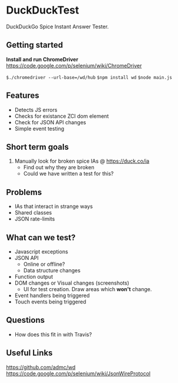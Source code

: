 # DuckDuckTest

DuckDuckGo Spice Instant Answer Tester.

## Getting started

**Install and run ChromeDriver**
https://code.google.com/p/selenium/wiki/ChromeDriver

`$./chromedriver --url-base=/wd/hub`
`$npm install wd`
`$node main.js`


## Features

- Detects JS errors
- Checks for existance ZCI dom element
- Check for JSON API changes
- Simple event testing

## Short term goals
1. Manually look for broken spice IAs @ https://duck.co/ia
    - Find out why they are broken
    - Could we have written a test for this?


## Problems
- IAs that interact in strange ways
- Shared classes
- JSON rate-limits


## What can we test?
- Javascript exceptions
- JSON API
    - Online or offline?
    - Data structure changes
- Function output
- DOM changes or Visual changes (screenshots)
    - UI for test creation. Draw areas which **won't** change.
- Event handlers being triggered
- Touch events being triggered


## Questions
- How does this fit in with Travis?

## Useful Links
https://github.com/admc/wd
https://code.google.com/p/selenium/wiki/JsonWireProtocol




